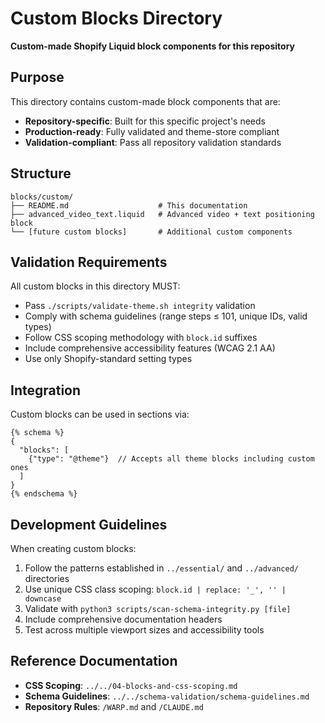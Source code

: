 # Custom Blocks Directory

**Custom-made Shopify Liquid block components for this repository**

## Purpose

This directory contains custom-made block components that are:
- **Repository-specific**: Built for this specific project's needs
- **Production-ready**: Fully validated and theme-store compliant  
- **Validation-compliant**: Pass all repository validation standards

## Structure

```
blocks/custom/
├── README.md                    # This documentation
├── advanced_video_text.liquid   # Advanced video + text positioning block
└── [future custom blocks]       # Additional custom components
```

## Validation Requirements

All custom blocks in this directory MUST:
- Pass `./scripts/validate-theme.sh integrity` validation
- Comply with schema guidelines (range steps ≤ 101, unique IDs, valid types)
- Follow CSS scoping methodology with `block.id` suffixes
- Include comprehensive accessibility features (WCAG 2.1 AA)
- Use only Shopify-standard setting types

## Integration

Custom blocks can be used in sections via:
```liquid
{% schema %}
{
  "blocks": [
    {"type": "@theme"}  // Accepts all theme blocks including custom ones
  ]
}
{% endschema %}
```

## Development Guidelines

When creating custom blocks:
1. Follow the patterns established in `../essential/` and `../advanced/` directories
2. Use unique CSS class scoping: `block.id | replace: '_', '' | downcase`
3. Validate with `python3 scripts/scan-schema-integrity.py [file]`
4. Include comprehensive documentation headers
5. Test across multiple viewport sizes and accessibility tools

## Reference Documentation

- **CSS Scoping**: `../../04-blocks-and-css-scoping.md`
- **Schema Guidelines**: `../../schema-validation/schema-guidelines.md`
- **Repository Rules**: `/WARP.md` and `/CLAUDE.md`